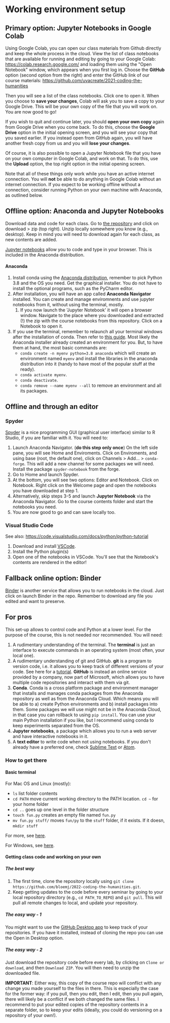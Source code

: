 # Working environment setup

## Primary option: Jupyter Notebooks in Google Colab

Using Google Colab, you can open our class materials from Github directly and keep the whole process in the cloud. View the list of class notebooks that are available for running and editing by going to your Google Colab: https://colab.research.google.com/ and loading them using the "Open Notebook" window, which appears when you first log in. Choose the **GitHub** option (second option from the right) and enter the GitHub link of our course materials: https://github.com/uvacreate/2021-coding-the-humanities 

Then you will see a list of the class notebooks. Click one to open it. When you choose to **save your changes**, Colab will ask you to save a copy to your Google Drive. This will be your own copy of the file that you will work on. You are now good to go!

If you wish to quit and continue later, you should **open your own copy** again from Google Drive when you come back. To do this, choose the **Google Drive** option in the initial opening screen, and you will see your copy that you saved earlier. If you instead open from GitHub again, you will have another fresh copy from us and you will **lose your changes**.

Of course, it is also possible to open a Jupyter Notebook file that you have on your own computer in Google Colab, and work on that. To do this, use the **Upload** option, the top right option in the initial opening screen.

Note that all of these things only work while you have an active internet connection. You will **not** be able to do anything in Google Colab without an internet connection. If you expect to be working offline without a connection, consider running Python on your own machine with Anaconda, as outlined below.

## Offline option: Anaconda and Jupyter Notebooks

Download data and code for each class. Go to [the repository](https://github.com/uvacreate/2021-coding-the-humanities) and click on download > zip (top right). Unzip locally somewhere you know (e.g., desktop). Keep in mind you will need to download again for each class, as new contents are added.

[Jupyter notebooks](https://jupyter.org/) allow you to code and type in your browser. This is included in the Anaconda distribution. 

#### Anaconda

1. Install conda using the [Anaconda distribution](https://www.anaconda.com/distribution/), remember to pick Python 3.8 and the OS you need. Get the graphical installer. You do not have to install the optional programs, such as the PyCharm editor. 
2. After installation, you will have an app called **Anaconda Navigator** installed. You can create and manage enviromnents and use jupyter notebooks from it, without using the terminal, mostly.
   1. If you now launch the 'Jupyter Notebook' it will open a browser window. Navigate to the place where you downloaded and extracted (!) the zip with the course notebooks from this repository. Click on a Notebook to open it.
3. If you use the terminal, remember to relaunch all your terminal windows after the installation of conda. Then refer to [this guide](https://docs.conda.io/projects/conda/en/latest/user-guide/tasks/manage-environments.html). Most likely the Anaconda installer already created an environment for you. But, to have them at hand, the most basic commands are:
    - `conda create -n myenv python=3.8 anaconda` which will create an environment named `myenv` and install the libraries in the anaconda distribution into it (handy to have most of the popular stuff at the ready).
    - `conda activate myenv`.
    - `conda deactivate`.
    - `conda remove --name myenv --all` to remove an environment and all its packages.


## Offline and through an editor

### Spyder

[Spyder](https://www.spyder-ide.org/) is a nice programming GUI (graphical user interface) similar to R Studio, if you are familiar with it. You will need to:


1. Launch Anaconda Navigator. (**do this step only once**) On the left side pane, you will see Home and Enviroments. Click on Enviroments, and using base (root, the default one), click on Channels > Add... > `conda-forge`. This will add a new channel for some packages we will need. Install the package `spyder-notebook` from the forge.
2. Go to Home and launch Spyder.
3. At the bottom, you will see two options: Editor and Notebook. Click on Notebook. Right click on the Welcome page and open the notebooks you have downloaded at step 1.
4. Alternatively, skip steps 3-5 and launch **Jupyter Notebook** via the Anaconda Navigator. Go to the course contents folder and start the notebooks you need.
5. You are now good to go and can save locally too.

### Visual Studio Code
See also: https://code.visualstudio.com/docs/python/python-tutorial

1. Download and install [VSCode](https://code.visualstudio.com/).
2. Install the Python plugin(s)
3. Open one of the notebooks in VSCode. You'll see that the Notebook's contents are rendered in the editor!

## Fallback online option: Binder

[Binder](https://mybinder.org/) is another service that allows you to run notebooks in the cloud. Just click on launch Binder in the repo. Remember to download any file you edited and want to preserve.

## For pros

This set-up allows to control code and Python at a lower level. For the purpose of the course, this is not needed nor recommended. You will need:

1. A rudimentary understanding of the terminal. The **terminal** is just an interface to execute commands in an operating system (most often, your local one).
2. A rudimentary understanding of git and GitHub. **git** is a program to version code, i.e. it allows you to keep track of different versions of your code. See here for a [tutorial](https://git-scm.com/docs/gittutorial). **GitHub** is instead an online service provided by a company, now part of Microsoft, which allows you to have multiple code repositories and interact with them via git. 
3. **Conda**. Conda is a cross platform package and environment manager that installs and manages conda packages from the Anaconda repository as well as from the Anaconda Cloud. Which means you will be able to a) create Python environments and b) install packages into them. Some packages we will use might not be in the Anaconda Cloud, in that case you can rollback to using `pip install`. You can use your main Python installation if you like, but I recommend using conda to keep experiments separated from the OS.
4. **Jupyter notebooks**, a package which allows you to run a web server and have interactive notebooks in it.
5. A **text editor** to write code when not using notebooks. If you don't already have a preferred one, check [Sublime Text](https://www.sublimetext.com/) or [Atom](https://atom.io/).

### How to get there

#### Basic terminal

For Mac OS and Linux (mostly):

* `ls` list folder contents
* `cd PATH` move current working directory to the PATH location. `cd ~` for your home folder
* `cd ..` goes up one level in the folder structure
* `touch fun.py` creates an empty file named `fun.py`
* `mv fun.py stuff/` moves `fun/py` to the `stuff` folder, if it exists. If it doesn, `mkdir stuff`

For more, see [here](https://www.makeuseof.com/tag/mac-terminal-commands-cheat-sheet/).

For Windows, see [here](https://www.thomas-krenn.com/en/wiki/Cmd_commands_under_Windows).

#### Getting class code and working on your own

##### The best way

1. The first time, clone the repository locally using `git clone https://github.com/bloemj/2022-coding-the-humanities.git`.
2. Keep getting updates to the code before every seminar by going to your local repository directory (e.g., `cd PATH_TO_REPO`) and `git pull`. This will pull all remote changes to local, and update your repository.

##### The easy way - 1 

You might want to use the [GitHub Desktop app](https://desktop.github.com) to keep track of your repositories. If you have it installed, instead of cloning the repo you can use the Open in Desktop option.

##### The easy way - 2

Just download the repository code before every lab, by clicking on `Clone or download`, and then `Download ZIP`. You will then need to unzip the downloaded file.

**IMPORTANT**: Either way, this copy of the course repo will conflict with any change you made yourself to the files in there. This is especially the case for the former way: if you pull, then you edit, then I edit, then you pull again, there will likely be a conflict if we both changed the same files. I recommend to put your edited copies of the repository contents in a separate folder, so to keep your edits (ideally, you could do versioning on a repository of your own!).

